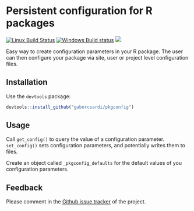 
# Persistent configuration for R packages

[![Linux Build Status](https://travis-ci.org/gaborcsardi/pkgconfig.svg?branch=master)](https://travis-ci.org/gaborcsardi/pkgconfig)
[![Windows Build status](https://ci.appveyor.com/api/projects/status/github/gaborcsardi/pkgconfig?svg=true)](https://ci.appveyor.com/project/gaborcsardi/pkgconfig)
[![](http://www.r-pkg.org/badges/version/pkgconfig)](http://cran.rstudio.com/web/packages/pkgconfig/index.html)


Easy way to create configuration parameters in your R package. The user can
then configure your package via site, user or project level configuration
files.

## Installation

Use the `devtools` package:

```r
devtools::install_github("gaborcsardi/pkgconfig")
```

## Usage

Call `get_config()` to query the value of a configuration parameter.
`set_config()` sets configuration parameters, and potentially writes
them to files.

Create an object called `_pkgconfig_defaults` for the default values
of you configuration parameters.

## Feedback

Please comment in the
[Github issue tracker](https://github.com/gaborcsardi/pkgconfig/issues)
of the project.
